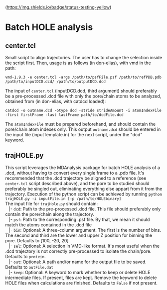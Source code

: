 (https://img.shields.io/badge/status-testing-yellow)

# Batch HOLE analysis

## center.tcl
Small script to align trajectories. The user has to change the selection inside the script first. Then, usage is as follows (in don-elias), with vmd in the path: <br />
```
vmd-1.9.3 -e center.tcl -args /path/to/psfFile.psf /path/to/refPDB.pdb /path/to/inputDCD.dcd/ /path/to/outputDCD.dcd
```
The input of `center.tcl` (inputDCD.dcd, third argument) should preferably be a pre-processed .dcd file with only the pore/chain atoms to be analyzed, obtained from (in don-elias, with catdcd loaded):

```
catdcd -o outname.dcd -otype dcd -stride strideAmount -i atomIndexFile -first firstFrame -last lastFrame path/to/dcdFile.dcd
```
The `atomIndexFile` must be prepared beforehand, and should contain the pore/chain atom indexes only.
This output `outname.dcd` should be entered in the input file (inputTemplate.in) for the next script, under the "dcd" keyword.

## trajHOLE.py
This script leverages the MDAnalysis package for batch HOLE analysis of a .dcd, without having to convert every single frame to a .pdb file.
It's recommended that the .dcd trajectory be aligned to a reference (see `center.tcl` script described above),
and the pore to be studied should preferably be singled out, eliminating everything else appart from it from the trajectory.
Execution of the python script can be achieved by running `python trajHOLE.py -i inputFile.in [-p /path/to/HOLEbinary]`<br/>
The input file for `trajHole.py` should contain:<br />
&nbsp;&nbsp; |- `dcd`: Path to the pre-processed .dcd file. This file should preferably only contain the pore/chain along the trajectory. <br />
&nbsp;&nbsp; |- `psf`: Path to the corresponding .psf file. By that, we mean it should match the atoms contained in the .dcd file <br />
&nbsp;&nbsp; |- `bin`: Optional: A three-column argument. The first is the number of bins. The second and third are the lower and upper Z position for binning the pore. Defaults to [100, -20, 20] <br />
&nbsp;&nbsp; |- `sel`: Optional: A selection in VMD-like format. It's most useful when the .dcd trajectory is not correctly pre-processed to isolate the chain/pore. Defaults to `protein`.<br />
&nbsp;&nbsp; |- `out`: Optional: A path and/or name for the output file to be saved. Defaults to `outFile.dat` <br />
&nbsp;&nbsp; |- `keep`: Optional: A keyword to mark whether to keep or delete HOLE intermediate files. If present, files are kept. Remove the keyword to delete HOLE files when calculations are finished. Defaults to `False` if not present.
